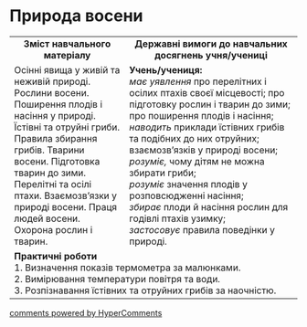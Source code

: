 <div id="hypercomments_widget" class="js-hypercomments-widget invisible"></div>

Природа восени
=============================================

<table>
  <tr>
    <td width="40%" align="center"><b>Зміст навчального матеріалу<b></td>
    <td width="60%" align="center"><b>Державні вимоги до навчальних досягнень учня/учениці</b></td>
  </tr>
  <tr>
    <td width="40%" style="vertical-align:top !important;">
Осінні явища у живій та неживій природі. Рослини восени. Поширення плодів і насіння у природі. Їстівні та отруйні гриби. Правила збирання грибів. Тварини восени. Підготовка тварин до зими. Перелітні та осілі птахи. Взаємозв’язки у природі восени. Праця людей восени. Охорона рослин і тварин.
    </td>
    <td width="60%" style="vertical-align:top !important;">
    <b>Учень/учениця:</b><br>
<i>має уявлення</i> про перелітних і осілих птахів своєї місцевості; про підготовку рослин і тварин до зими; про поширення плодів і насіння;<br>
<i>наводить</i> приклади їстівних грибів та подібних до них отруйних; взаємозв’язків у природі восени;<br>
<i>розуміє,</i> чому дітям не можна збирати гриби;<br>
<i>розуміє</i> значення плодів у розповсюдженні насіння; <br>
<i>збирає</i> плоди й насіння рослин для годівлі птахів узимку;<br>
<i>застосовує</i> правила поведінки у природі.
	</td>
  </tr>
    <tr>
    <td width="40%" align="left" style="vertical-align:top !important;" colspan="2">
<b>Практичні роботи</b><br>
1.  Визначення показів термометра за малюнками.<br>
2.  Вимірювання температури повітря та води.<br>
3.  Розпізнавання їстівних та отруйних грибів за наочністю.</td>
  </tr>
</table>

<div class="js-hypercomments-container">
<a href="http://hypercomments.com" class="hc-link" title="comments widget">comments powered by HyperComments</a>
</div>